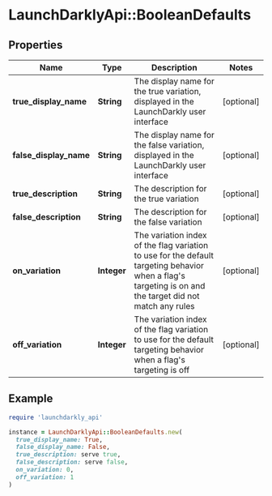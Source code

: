 # LaunchDarklyApi::BooleanDefaults

## Properties

| Name | Type | Description | Notes |
| ---- | ---- | ----------- | ----- |
| **true_display_name** | **String** | The display name for the true variation, displayed in the LaunchDarkly user interface | [optional] |
| **false_display_name** | **String** | The display name for the false variation, displayed in the LaunchDarkly user interface | [optional] |
| **true_description** | **String** | The description for the true variation | [optional] |
| **false_description** | **String** | The description for the false variation | [optional] |
| **on_variation** | **Integer** | The variation index of the flag variation to use for the default targeting behavior when a flag&#39;s targeting is on and the target did not match any rules | [optional] |
| **off_variation** | **Integer** | The variation index of the flag variation to use for the default targeting behavior when a flag&#39;s targeting is off | [optional] |

## Example

```ruby
require 'launchdarkly_api'

instance = LaunchDarklyApi::BooleanDefaults.new(
  true_display_name: True,
  false_display_name: False,
  true_description: serve true,
  false_description: serve false,
  on_variation: 0,
  off_variation: 1
)
```

